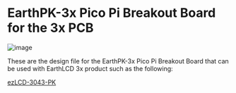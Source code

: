 # EarthPK-3x Pico Pi Breakout Board for the 3x PCB

![image](https://github.com/earthlcd/EarthPK-3x/assets/198251/3a7dfa3c-f326-48f9-b848-c247bbe55276)

These are the design file for the EarthPK-3x Pico Pi Breakout Board that can be used with EarthLCD 3x product such as the following:

[ezLCD-3043-PK](https://earthlcd.com/products/copy-of-ezlcd-304-rev-b-4-3-smart-touch-lcd)

